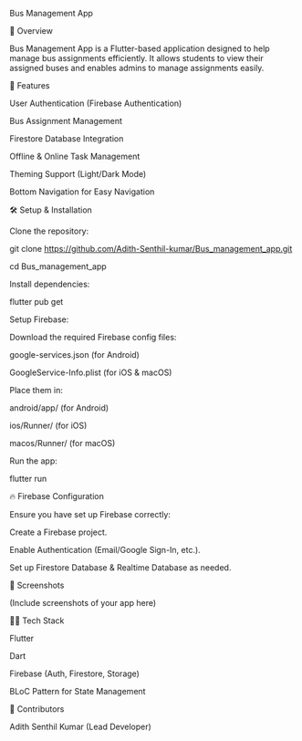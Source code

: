 Bus Management App

🚀 Overview

Bus Management App is a Flutter-based application designed to help manage bus assignments efficiently. It allows students to view their assigned buses and enables admins to manage assignments easily.

📌 Features

User Authentication (Firebase Authentication)

Bus Assignment Management

Firestore Database Integration

Offline & Online Task Management

Theming Support (Light/Dark Mode)

Bottom Navigation for Easy Navigation

🛠️ Setup & Installation

Clone the repository:

git clone https://github.com/Adith-Senthil-kumar/Bus_management_app.git

cd Bus_management_app

Install dependencies:

flutter pub get

Setup Firebase:

Download the required Firebase config files:

google-services.json (for Android)

GoogleService-Info.plist (for iOS & macOS)

Place them in:

android/app/ (for Android)

ios/Runner/ (for iOS)

macos/Runner/ (for macOS)

Run the app:

flutter run

🔥 Firebase Configuration

Ensure you have set up Firebase correctly:

Create a Firebase project.

Enable Authentication (Email/Google Sign-In, etc.).

Set up Firestore Database & Realtime Database as needed.

📸 Screenshots

(Include screenshots of your app here)

👨‍💻 Tech Stack

Flutter

Dart

Firebase (Auth, Firestore, Storage)

BLoC Pattern for State Management


🙌 Contributors

Adith Senthil Kumar (Lead Developer)



